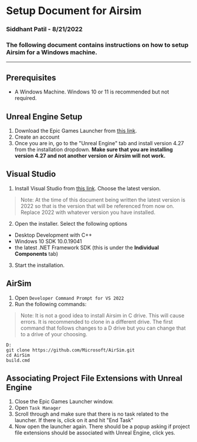 # Setup Document for Airsim
### Siddhant Patil - 8/21/2022
### The following document contains instructions on how to setup Airsim for a Windows machine. 
---
## Prerequisites
* A Windows Machine. Windows 10 or 11 is recommended but not required.

## Unreal Engine Setup

1. Download the Epic Games Launcher from [this link](https://www.unrealengine.com/en-US/download).
2. Create an account
3. Once you are in, go to the "Unreal Engine" tab and install version 4.27 from the installation dropdown. **Make sure that you are installing version 4.27 and not another version or Airsim will not work.**

## Visual Studio
1. Install Visual Studio from [this link](https://visualstudio.microsoft.com/downloads/). Choose the latest version. 
> Note: At the time of this document being written the latest version is 2022 so that is the version that will be referenced from now on. Replace 2022 with whatever version you have installed.
2. Open the installer. Select the following options
*  Desktop Development with C++
*  Windows 10 SDK 10.0.19041
*  the latest .NET Framework SDK (this is under the **Individual Components** tab)
3. Start the installation.

## AirSim
1. Open `Developer Command Prompt for VS 2022`
2. Run the following commands:
> Note: It is not a good idea to install Airsim in C drive. This will cause errors. It is recommended to clone in a different drive. The first command that follows changes to a D drive but you can change that to a drive of your choosing.
```
D:
git clone https://github.com/Microsoft/AirSim.git
cd AirSim
build.cmd
```

## Associating Project File Extensions with Unreal Engine
1. Close the Epic Games Launcher window.
1. Open `Task Manager`
2. Scroll through and make sure that there is no task related to the launcher. If there is, click on it and hit "End Task"
3. Now open the launcher again. There should be a popup asking if project file extensions should be associated with Unreal Engine, click yes.
